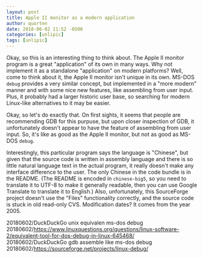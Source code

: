 ```yaml
---
layout: post
title: Apple II monitor as a modern application
author: quorten
date: 2018-06-02 11:52 -0500
categories: [unlipic]
tags: [unlipic]
---
```


Okay, so this is an interesting thing to think about.  The Apple II
monitor program is a great "application" of its own in many ways.  Why
not implement it as a standalone "application" on modern platforms?
Well, come to think about it, the Apple II monitor isn't unique in its
own.  MS-DOS `debug` provides a very similar concept, but implemented
in a "more modern" manner and with some nice new features, like
assembling from user input.  Plus, it probably had a larger historic
user base, so searching for modern Linux-like alternatives to it may
be easier.

Okay, so let's do exactly that.  On first sights, it seems that people
are recommending GDB for this purpuse, but upon closer inspection
of GDB, it unfortunately doesn't appear to have the feature of assembling
from user input.  So, it's like as good as the Apple II monitor, but
not as good as MS-DOS `debug`.

Interestingly, this particular program says the language is "Chinese",
but given that the source code is written in assembly language and
there is so little natural language text in the actual program, it
really doesn't make any interface difference to the user.  The only
Chinese in the code bundle is in the README.  (The README is encoded
in `chinese-big5`, so you need to translate it to UTF-8 to make it
generally readable, then you can use Google Translate to translate it
to English.)  Also, unfortunately, this SourceForge project doesn't
use the "Files" functionality correctly, and the source code is stuck
in old read-only CVS.  Modification dates?  It comes from the year
2005.

20180602/DuckDuckGo unix equivalen ms-dos debug  
20180602/https://www.linuxquestions.org/questions/linux-software-2/equivalent-tool-for-dos-debug-in-linux-645468/  
20180602/DuckDuckGo gdb assemble like ms-dos debug  
20180602/https://sourceforge.net/projects/linux-debug/
